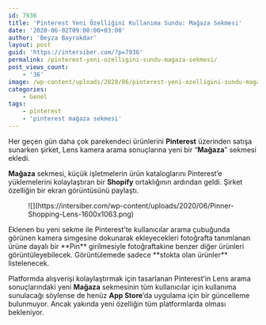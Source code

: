 ```yaml
---
id: 7936
title: 'Pinterest Yeni Özelliğini Kullanıma Sundu: Mağaza Sekmesi'
date: '2020-06-02T09:00:00+03:00'
author: 'Beyza Bayrakdar'
layout: post
guid: 'https://intersiber.com/?p=7936'
permalink: /pinterest-yeni-ozelligini-sundu-magaza-sekmesi/
post_views_count:
    - '36'
image: /wp-content/uploads/2020/06/pinterest-yeni-ozelligini-sundu-magaza-sekmesi-.jpg
categories:
    - Genel
tags:
    - pinterest
    - 'pinterest mağaza sekmesi'
---
```


Her geçen gün daha çok parekendeci ürünlerini **Pinterest** üzerinden satışa sunarken şirket, Lens kamera arama sonuçlarına yeni bir “**Mağaza**” sekmesi ekledi.

**Mağaza** sekmesi, küçük işletmelerin ürün kataloglarını Pinterest’e yüklemelerini kolaylaştıran bir **Shopify** ortaklığının ardından geldi. Şirket özelliğin bir ekran görüntüsünü paylaştı.

<figure class="wp-block-image size-large">![](https://intersiber.com/wp-content/uploads/2020/06/Pinner-Shopping-Lens-1600x1063.png)</figure>Eklenen bu yeni sekme ile Pinterest’te kullanıcılar arama çubuğunda görünen kamera simgesine dokunarak ekleyecekleri fotoğrafta tanımlanan ürüne dayalı bir **Pin** girilmesiyle fotoğraftakine benzer diğer ürünleri görüntüleyebilecek. Görüntülemede sadece **stokta olan ürünler** listelenecek.

Platformda alışverişi kolaylaştırmak için tasarlanan Pinterest’in Lens arama sonuçlarındaki yeni **Mağaza** sekmesinin tüm kullanıcılar için kullanıma sunulacağı söylense de henüz **App Store**’da uygulama için bir güncelleme bulunmuyor. Ancak yakında yeni özelliğin tüm platformlarda olması bekleniyor.